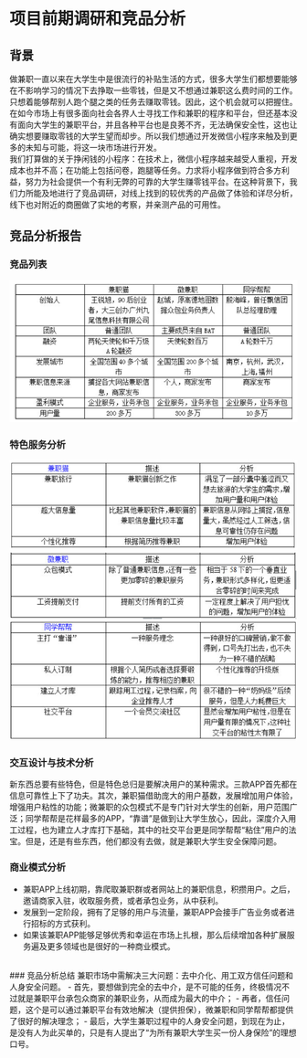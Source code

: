 # 项目前期调研和竞品分析
## 背景
做兼职一直以来在大学生中是很流行的补贴生活的方式，很多大学生们都想要能够在不影响学习的情况下去挣取一些零钱，但是又不想通过兼职这么费时间的工作。只想着能够帮别人跑个腿之类的任务去赚取零钱。因此，这个机会就可以把握住。
<br>在如今市场上有很多面向社会各界人士寻找工作和兼职的程序和平台，但还基本没有面向大学生的兼职平台，并且各种平台也是良莠不齐，无法确保安全性，这也让确实想要赚取零钱的大学生望而却步。所以我们想通过开发微信小程序来触及到更多的未知与可能，将这一块市场进行开发。
<br>我们打算做的关于挣闲钱的小程序：在技术上，微信小程序越来越受人重视，开发成本也并不高；在功能上包括问卷，跑腿等任务。力求将小程序做到符合多方利益，努力为社会提供一个有利无弊的可靠的大学生赚零钱平台。在这种背景下，我们力所能及地进行了竞品调研，对线上找到的较优秀的产品做了体验和详尽分析，线下也对附近的商圈做了实地的考察，并亲测产品的可用性。
## 竞品分析报告
### 竞品列表
![](images/jpfx1.png)
### 特色服务分析
![](images/jpfx2.png)
![](images/jpfx3.png)
![](images/jpfx4.png)
### 交互设计与技术分析
新东西总要有些特色，但是特色总归是要解决用户的某种需求。三款APP首先都在信息可靠性上下了功夫。其次，兼职猫借助庞大的用户基数，发展增加用户体验，增强用户粘性的功能；微兼职的众包模式不是专门针对大学生的创新，用户范围广泛；同学帮帮是花样最多的APP，“靠谱”是做到让大学生放心，因此，深度介入用工过程，也为建立人才库打下基础，其中的社交平台更是同学帮帮“粘住”用户的法宝。但是，还是有些东西，他们都没有去做，就是兼职大学生安全保障问题。
### 商业模式分析
- 兼职APP上线初期，靠爬取兼职群或者网站上的兼职信息，积攒用户。之后，邀请商家入驻，收取服务费，或者承包业务，从中获利。
- 发展到一定阶段，拥有了足够的用户与流量，兼职APP会接手广告业务或者进行招标的方式获利。
- 如果该兼职APP能够足够优秀和幸运在市场上扎根，那么后续增加各种扩展服务遍及更多领域也是很好的一种商业模式。
<br>
### 竞品分析总结
兼职市场中需解决三大问题：去中介化、用工双方信任问题和人身安全问题。
- 首先，要想做到完全的去中介，是不可能的任务，终极情况不过就是兼职平台承包众商家的兼职业务，从而成为最大的中介；
- 再者，信任问题，这个是可以通过兼职平台有效地解决（提供担保），微兼职和同学帮帮都提供了很好的解决理念；
- 最后，大学生兼职过程中的人身安全问题，到现在为止，是没有人为此买单的，只是有人提出了“为所有兼职大学生买一份人身保险”的理想口号。
